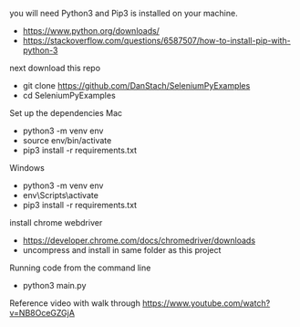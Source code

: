 you will need Python3 and Pip3 is installed on your machine.
- https://www.python.org/downloads/
- https://stackoverflow.com/questions/6587507/how-to-install-pip-with-python-3

next download this repo
- git clone https://github.com/DanStach/SeleniumPyExamples
- cd SeleniumPyExamples

Set up the dependencies
Mac
- python3 -m venv env
- source env/bin/activate
- pip3 install -r requirements.txt

Windows
- python3 -m venv env
- env\Scripts\activate
- pip3 install -r requirements.txt

install chrome webdriver 
- https://developer.chrome.com/docs/chromedriver/downloads
- uncompress and install in same folder as this project


Running code from the command line
 - python3 main.py


Reference video with walk through 
https://www.youtube.com/watch?v=NB8OceGZGjA